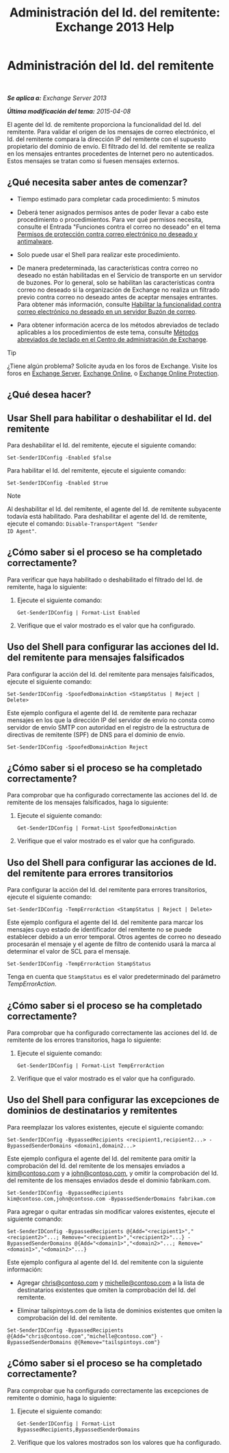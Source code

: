 ﻿---
title: 'Administración del Id. del remitente: Exchange 2013 Help'
TOCTitle: Administración del Id. del remitente
ms:assetid: 2e7b646a-8a66-4be7-a7c1-0bd43bb79a5b
ms:mtpsurl: https://technet.microsoft.com/es-es/library/Aa997136(v=EXCHG.150)
ms:contentKeyID: 49895543
ms.date: 05/22/2018
mtps_version: v=EXCHG.150
ms.translationtype: MT
---

# Administración del Id. del remitente

 

_**Se aplica a:** Exchange Server 2013_

_**Última modificación del tema:** 2015-04-08_

El agente del Id. de remitente proporciona la funcionalidad del Id. del remitente. Para validar el origen de los mensajes de correo electrónico, el Id. del remitente compara la dirección IP del remitente con el supuesto propietario del dominio de envío. El filtrado del Id. del remitente se realiza en los mensajes entrantes procedentes de Internet pero no autenticados. Estos mensajes se tratan como si fuesen mensajes externos.

## ¿Qué necesita saber antes de comenzar?

  - Tiempo estimado para completar cada procedimiento: 5 minutos

  - Deberá tener asignados permisos antes de poder llevar a cabo este procedimiento o procedimientos. Para ver qué permisos necesita, consulte el Entrada "Funciones contra el correo no deseado" en el tema [Permisos de protección contra correo electrónico no deseado y antimalware](anti-spam-and-anti-malware-permissions-exchange-2013-help.md).

  - Solo puede usar el Shell para realizar este procedimiento.

  - De manera predeterminada, las características contra correo no deseado no están habilitadas en el Servicio de transporte en un servidor de buzones. Por lo general, solo se habilitan las características contra correo no deseado si la organización de Exchange no realiza un filtrado previo contra correo no deseado antes de aceptar mensajes entrantes. Para obtener más información, consulte [Habilitar la funcionalidad contra correo electrónico no deseado en un servidor Buzón de correo](enable-anti-spam-functionality-on-mailbox-servers-exchange-2013-help.md).

  - Para obtener información acerca de los métodos abreviados de teclado aplicables a los procedimientos de este tema, consulte [Métodos abreviados de teclado en el Centro de administración de Exchange](keyboard-shortcuts-in-the-exchange-admin-center-exchange-online-protection-help.md).


> [!TIP]
> ¿Tiene algún problema? Solicite ayuda en los foros de Exchange. Visite los foros en <A href="https://go.microsoft.com/fwlink/p/?linkid=60612">Exchange Server</A>, <A href="https://go.microsoft.com/fwlink/p/?linkid=267542">Exchange Online</A>, o <A href="https://go.microsoft.com/fwlink/p/?linkid=285351">Exchange Online Protection</A>.



## ¿Qué desea hacer?

## Usar Shell para habilitar o deshabilitar el Id. del remitente

Para deshabilitar el Id. del remitente, ejecute el siguiente comando:

    Set-SenderIDConfig -Enabled $false

Para habilitar el Id. del remitente, ejecute el siguiente comando:

    Set-SenderIDConfig -Enabled $true


> [!NOTE]
> Al deshabilitar el Id. del remitente, el agente del Id. de remitente subyacente todavía está habilitado. Para deshabilitar el agente del Id. de remitente, ejecute el comando: <CODE>Disable-TransportAgent "Sender ID Agent"</CODE>.



## ¿Cómo saber si el proceso se ha completado correctamente?

Para verificar que haya habilitado o deshabilitado el filtrado del Id. de remitente, haga lo siguiente:

1.  Ejecute el siguiente comando:
    
        Get-SenderIDConfig | Format-List Enabled

2.  Verifique que el valor mostrado es el valor que ha configurado.

## Uso del Shell para configurar las acciones del Id. del remitente para mensajes falsificados

Para configurar la acción del Id. del remitente para mensajes falsificados, ejecute el siguiente comando:

    Set-SenderIDConfig -SpoofedDomainAction <StampStatus | Reject | Delete>

Este ejemplo configura el agente del Id. de remitente para rechazar mensajes en los que la dirección IP del servidor de envío no consta como servidor de envío SMTP con autoridad en el registro de la estructura de directivas de remitente (SPF) de DNS para el dominio de envío.

    Set-SenderIDConfig -SpoofedDomainAction Reject

## ¿Cómo saber si el proceso se ha completado correctamente?

Para comprobar que ha configurado correctamente las acciones del Id. de remitente de los mensajes falsificados, haga lo siguiente:

1.  Ejecute el siguiente comando:
    
        Get-SenderIDConfig | Format-List SpoofedDomainAction

2.  Verifique que el valor mostrado es el valor que ha configurado.

## Uso del Shell para configurar las acciones de Id. del remitente para errores transitorios

Para configurar la acción del Id. del remitente para errores transitorios, ejecute el siguiente comando:

    Set-SenderIDConfig -TempErrorAction <StampStatus | Reject | Delete>

Este ejemplo configura el agente del Id. del remitente para marcar los mensajes cuyo estado de identificador del remitente no se puede establecer debido a un error temporal. Otros agentes de correo no deseado procesarán el mensaje y el agente de filtro de contenido usará la marca al determinar el valor de SCL para el mensaje.

    Set-SenderIDConfig -TempErrorAction StampStatus

Tenga en cuenta que `StampStatus` es el valor predeterminado del parámetro *TempErrorAction*.

## ¿Cómo saber si el proceso se ha completado correctamente?

Para comprobar que ha configurado correctamente las acciones del Id. de remitente de los errores transitorios, haga lo siguiente:

1.  Ejecute el siguiente comando:
    
        Get-SenderIDConfig | Format-List TempErrorAction

2.  Verifique que el valor mostrado es el valor que ha configurado.

## Uso del Shell para configurar las excepciones de dominios de destinatarios y remitentes

Para reemplazar los valores existentes, ejecute el siguiente comando:

    Set-SenderIDConfig -BypassedRecipients <recipient1,recipient2...> -BypassedSenderDomains <domain1,domain2...>

Este ejemplo configura el agente del Id. del remitente para omitir la comprobación del Id. del remitente de los mensajes enviados a kim@contoso.com y a john@contoso.com, y omitir la comprobación del Id. del remitente de los mensajes enviados desde el dominio fabrikam.com.

    Set-SenderIDConfig -BypassedRecipients kim@contoso.com,john@contoso.com -BypassedSenderDomains fabrikam.com

Para agregar o quitar entradas sin modificar valores existentes, ejecute el siguiente comando:

    Set-SenderIDConfig -BypassedRecipients @{Add="<recipient1>","<recipient2>"...; Remove="<recipient1>","<recipient2>"...} -BypassedSenderDomains @{Add="<domain1>","<domain2>"...; Remove="<domain1>","<domain2>"...}

Este ejemplo configura al agente del Id. del remitente con la siguiente información:

  - Agregar chris@contoso.com y michelle@contoso.com a la lista de destinatarios existentes que omiten la comprobación del Id. del remitente.

  - Eliminar tailspintoys.com de la lista de dominios existentes que omiten la comprobación del Id. del remitente.

<!-- end list -->

    Set-SenderIDConfig -BypassedRecipients @{Add="chris@contoso.com","michelle@contoso.com"} -BypassedSenderDomains @{Remove="tailspintoys.com"}

## ¿Cómo saber si el proceso se ha completado correctamente?

Para comprobar que ha configurado correctamente las excepciones de remitente o dominio, haga lo siguiente:

1.  Ejecute el siguiente comando:
    
        Get-SenderIDConfig | Format-List BypassedRecipients,BypassedSenderDomains

2.  Verifique que los valores mostrados son los valores que ha configurado.

